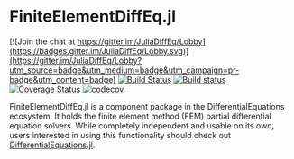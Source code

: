 # FiniteElementDiffEq.jl

[![Join the chat at https://gitter.im/JuliaDiffEq/Lobby](https://badges.gitter.im/JuliaDiffEq/Lobby.svg)](https://gitter.im/JuliaDiffEq/Lobby?utm_source=badge&utm_medium=badge&utm_campaign=pr-badge&utm_content=badge)
[![Build Status](https://travis-ci.org/JuliaDiffEq/FiniteElementDiffEq.jl.svg?branch=master)](https://travis-ci.org/JuliaDiffEq/FiniteElementDiffEq.jl)
[![Build status](https://ci.appveyor.com/api/projects/status/a3o7i5mrh9k6aet8?svg=true)](https://ci.appveyor.com/project/ChrisRackauckas/finiteelementdiffeq-jl)
[![Coverage Status](https://coveralls.io/repos/github/JuliaDiffEq/FiniteElementDiffEq.jl/badge.svg)](https://coveralls.io/github/JuliaDiffEq/FiniteElementDiffEq.jl)
[![codecov](https://codecov.io/gh/JuliaDiffEq/FiniteElementDiffEq.jl/branch/master/graph/badge.svg)](https://codecov.io/gh/JuliaDiffEq/FiniteElementDiffEq.jl)

FiniteElementDiffEq.jl is a component package in the DifferentialEquations ecosystem. It holds the
finite element method (FEM) partial differential equation solvers. While completely independent
and usable on its own, users interested in using this
functionality should check out [DifferentialEquations.jl](https://github.com/JuliaDiffEq/DifferentialEquations.jl).
